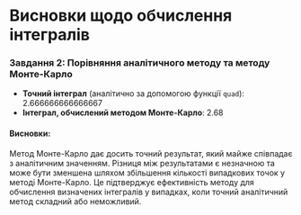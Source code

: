 # Висновки щодо обчислення інтегралів

### Завдання 2: Порівняння аналітичного методу та методу Монте-Карло

- **Точний інтеграл** (аналітично за допомогою функції `quad`): 2.666666666666667
- **Інтеграл, обчислений методом Монте-Карло**: 2.68

#### Висновки:

Метод Монте-Карло дає досить точний результат, який майже співпадає з аналітичним значенням. Різниця між результатами є незначною та може бути зменшена шляхом збільшення кількості випадкових точок у методі Монте-Карло. Це підтверджує ефективність методу для обчислення визначених інтегралів у випадках, коли точний аналітичний метод складний або неможливий.
